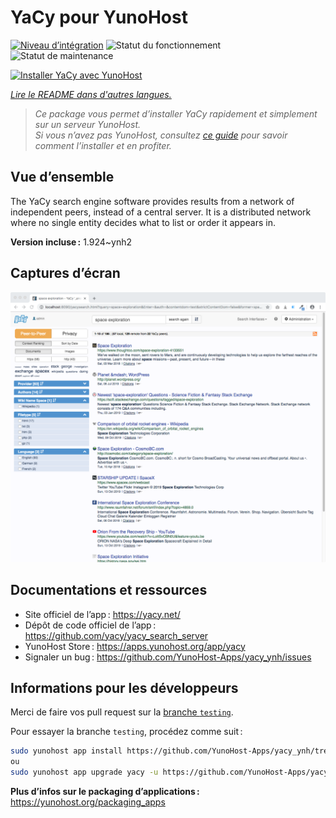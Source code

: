 <!--
Nota bene : ce README est automatiquement généré par <https://github.com/YunoHost/apps/tree/master/tools/readme_generator>
Il NE doit PAS être modifié à la main.
-->

# YaCy pour YunoHost

[![Niveau d’intégration](https://dash.yunohost.org/integration/yacy.svg)](https://ci-apps.yunohost.org/ci/apps/yacy/) ![Statut du fonctionnement](https://ci-apps.yunohost.org/ci/badges/yacy.status.svg) ![Statut de maintenance](https://ci-apps.yunohost.org/ci/badges/yacy.maintain.svg)

[![Installer YaCy avec YunoHost](https://install-app.yunohost.org/install-with-yunohost.svg)](https://install-app.yunohost.org/?app=yacy)

*[Lire le README dans d'autres langues.](./ALL_README.md)*

> *Ce package vous permet d’installer YaCy rapidement et simplement sur un serveur YunoHost.*  
> *Si vous n’avez pas YunoHost, consultez [ce guide](https://yunohost.org/install) pour savoir comment l’installer et en profiter.*

## Vue d’ensemble

The YaCy search engine software provides results from a network of independent peers, instead of a central server.
It is a distributed network where no single entity decides what to list or order it appears in.


**Version incluse :** 1.924~ynh2

## Captures d’écran

![Capture d’écran de YaCy](./doc/screenshots/screenshot01.png)

## Documentations et ressources

- Site officiel de l’app : <https://yacy.net/>
- Dépôt de code officiel de l’app : <https://github.com/yacy/yacy_search_server>
- YunoHost Store : <https://apps.yunohost.org/app/yacy>
- Signaler un bug : <https://github.com/YunoHost-Apps/yacy_ynh/issues>

## Informations pour les développeurs

Merci de faire vos pull request sur la [branche `testing`](https://github.com/YunoHost-Apps/yacy_ynh/tree/testing).

Pour essayer la branche `testing`, procédez comme suit :

```bash
sudo yunohost app install https://github.com/YunoHost-Apps/yacy_ynh/tree/testing --debug
ou
sudo yunohost app upgrade yacy -u https://github.com/YunoHost-Apps/yacy_ynh/tree/testing --debug
```

**Plus d’infos sur le packaging d’applications :** <https://yunohost.org/packaging_apps>
